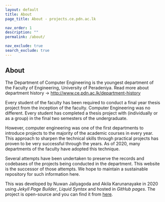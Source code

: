 ```yaml
---
layout: default
title: About
page_title: About - projects.ce.pdn.ac.lk

nav_order: 1
description: ""
permalink: /about/

nav_exclude: true
search_exclude: true
---
```


<h2>About</h2>
<div class="px-4 py-2">
    <p class="large">
        The Department of Computer Engineering is the youngest department of the Faculty of Engineering,
        University of Peradeniya. Read more about department history → <a
        href="http://www.ce.pdn.ac.lk/department-history">http://www.ce.pdn.ac.lk/department-history</a>
    </p>
    <p>
        Every student of the faculty has been required to conduct a final year thesis project from the inception of the faculty. Computer Engineering was no different. Every student has completed a thesis project with (individually or as a group) in the final two semesters of the undergraduate.
    </p>
    <p>
        However, computer engineering was one of the first departments to introduce projects to the majority of the academic courses in every year. This approach to sharpen the technical skills through practical projects has proven to be very successful through the years. As of 2020, many departments of the faculty have adopted this technique.
    </p>
    <p>
        Several attempts have been undertaken to preserve the records and codebases of the projects being conducted in the department. This website is the successor of those attempts. We hope to maintain a sustainable repository for such information here.
    </p>
    <p>
        This was developed by Nuwan Jaliyagoda and Akila Karunanayake in 2020 using <i>Jekyll Page Builder</i>, <i>Liquid Syntax</i> and hosted in <i>GitHub pages</i>. The project is open-source and you can find it from <a href="https://github.com/cepdnaclk/projects.ce.pdn.ac.lk">here</a>.
    </p>
</div>
